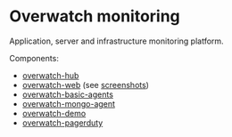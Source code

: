 Overwatch monitoring
====================

Application, server and infrastructure monitoring platform.

Components:

- [overwatch-hub](https://github.com/leadhub-code/overwatch-hub)
- [overwatch-web](https://github.com/leadhub-code/overwatch-web) (see [screenshots](https://github.com/leadhub-code/overwatch-web#screenshots))
- [overwatch-basic-agents](https://github.com/leadhub-code/overwatch-basic-agents)
- [overwatch-mongo-agent](https://github.com/leadhub-code/overwatch-mongo-agent)
- [overwatch-demo](https://github.com/leadhub-code/overwatch-demo)
- [overwatch-pagerduty](https://github.com/leadhub-code/overwatch-pagerduty)
